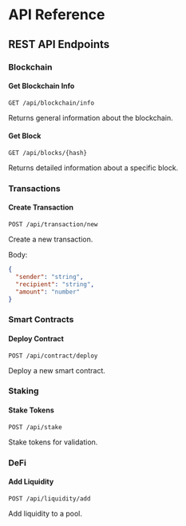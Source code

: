 # API Reference

## REST API Endpoints

### Blockchain

#### Get Blockchain Info
```http
GET /api/blockchain/info
```
Returns general information about the blockchain.

#### Get Block
```http
GET /api/blocks/{hash}
```
Returns detailed information about a specific block.

### Transactions

#### Create Transaction
```http
POST /api/transaction/new
```
Create a new transaction.

Body:
```json
{
  "sender": "string",
  "recipient": "string",
  "amount": "number"
}
```

### Smart Contracts

#### Deploy Contract
```http
POST /api/contract/deploy
```
Deploy a new smart contract.

### Staking

#### Stake Tokens
```http
POST /api/stake
```
Stake tokens for validation.

### DeFi

#### Add Liquidity
```http
POST /api/liquidity/add
```
Add liquidity to a pool.